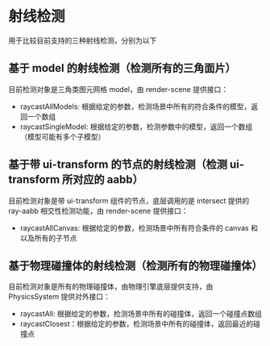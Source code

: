 # 射线检测

用于比较目前支持的三种射线检测，分别为以下

## 基于 model 的射线检测（检测所有的三角面片）

目前检测对象是三角类图元网格 model，由 render-scene 提供接口：

- raycastAllModels: 根据给定的参数，检测场景中所有的符合条件的模型，返回一个数组
- raycastSingleModel: 根据给定的参数，检测参数中的模型，返回一个数组（模型可能有多个子模型）

## 基于带 ui-transform 的节点的射线检测（检测 ui-transform 所对应的 aabb）

目前检测对象是带 ui-transform 组件的节点，底层调用的是 intersect 提供的 ray-aabb 相交性检测功能，由 render-scene 提供接口：

- raycastAllCanvas: 根据给定的参数，检测场景中所有符合条件的 canvas 和以及所有的子节点

## 基于物理碰撞体的射线检测（检测所有的物理碰撞体）

目前检测对象是所有的物理碰撞体，由物理引擎底层提供支持，由 PhysicsSystem 提供对外接口：

- raycastAll: 根据给定的参数，检测场景中所有的碰撞体，返回一个碰撞点数组
- raycastClosest：根据给定的参数，检测场景中所有的碰撞体，返回最近的碰撞点
